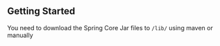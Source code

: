 ## Getting Started

You need to download the Spring Core Jar files to `/lib/` using maven or manually
